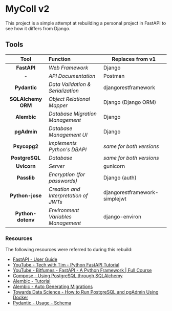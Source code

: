 # MyColl v2

This project is a simple attempt at rebuilding a personal project in FastAPI to see how it differs from Django.

## Tools

|        Tool        | Function                              | Replaces from v1              |
|:------------------:|:--------------------------------------|-------------------------------|
|    **FastAPI**     | *Web Framework*                       | Django                        |
|         -          | *API Documentation*                   | Postman                       |
|    **Pydantic**    | *Data Validation & Serialization*     | djangorestframework           |
| **SQLAlchemy ORM** | *Object Relational Mapper*            | Django (Django ORM)           |
|    **Alembic**     | *Database Migration Management*       | Django                        |
|    **pgAdmin**     | *Database Management UI*              | Django                        |
|    **Psycopg2**    | *Implements Python's DBAPI*           | *same for both versions*      |
|   **PostgreSQL**   | *Database*                            | *same for both versions*      |
|    **Uvicorn**     | *Server*                              | gunicorn                      |
|    **Passlib**     | *Encryption (for passwords)*          | Django (auth)                 |
|  **Python-jose**   | *Creation and Interpretation of JWTs* | djangorestframework-simplejwt |
| **Python-dotenv**  | *Environment Variables Management*    | django-environ                |

### Resources

The following resources were referred to during this rebuild:

- [FastAPI - User Guide](https://fastapi.tiangolo.com/tutorial/)
- [YouTube - Tech with Tim - Python FastAPI Tutorial](https://www.youtube.com/watch?v=-ykeT6kk4bk)
- [YouTube - Bitfumes - FastAPI - A Python Framework | Full Course](https://www.youtube.com/watch?v=7t2alSnE2-I)
- [Compose - Using PostgreSQL through SQLAlchemy](https://www.compose.com/articles/using-postgresql-through-sqlalchemy/)
- [Alembic - Tutorial](https://alembic.sqlalchemy.org/en/latest/tutorial.html)
- [Alembic - Auto Generating Migrations](https://alembic.sqlalchemy.org/en/latest/autogenerate.html)
- [Towards Data Science - How to Run PostgreSQL and pgAdmin Using Docker](https://towardsdatascience.com/how-to-run-postgresql-and-pgadmin-using-docker-3a6a8ae918b5)
- [Pydantic - Usage - Schema](https://pydantic-docs.helpmanual.io/usage/schema/)
